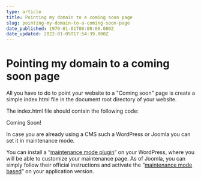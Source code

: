 ```yaml
---
type: article
title: Pointing my domain to a coming soon page
slug: pointing-my-domain-to-a-coming-soon-page
date_published: 1970-01-01T00:00:00.000Z
date_updated: 2022-01-05T17:54:39.000Z
---
```


# Pointing my domain to a coming soon page

All you have to do to point your website to a "Coming soon" page is create a simple index.html file in the document root directory of your website.

The index.html file should contain the following code:

Coming Soon!

In case you are already using a CMS such a WordPress or Joomla you can set it in maintenance mode.

You can install a “[maintenance mode plugin](https://wordpress.org/plugins/wp-maintenance-mode/#installation)” on your WordPress, where you will be able to customize your maintenance page. As of Joomla, you can simply follow their official instructions and activate the “[maintenance mode based](https://docs.joomla.org/Taking_the_website_temporarily_offline)” on your application version.